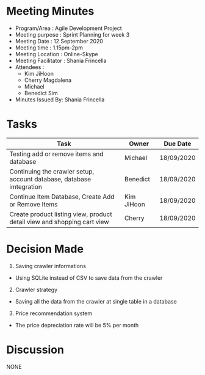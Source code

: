 # Meeting Minutes 

- Program/Area : Agile Development Project
- Meeting purpose : Sprint Planning for week 3
- Meeting Date : 12 September 2020
- Meeting time : 1.15pm-2pm
- Meeting Location : Online-Skype
- Meeting Facilitator : Shania Frincella
- Attendees : 
  - Kim JiHoon 
  - Cherry Magdalena 
  - Michael
  - Benedict Sim
- Minutes Issued By: Shania Frincella

# Tasks


| Task                                                                     | Owner      | Due Date   |
|--------------------------------------------------------------------------|------------|------------|
| Testing add or remove items and database                                 | Michael    | 18/09/2020 |
| Continuing the crawler setup, account database, database imtegration     | Benedict   | 18/09/2020 |
| Continue Item Database, Create Add or Remove Items                       | Kim JiHoon | 18/09/2020 |
| Create product listing view, product detail view and shopping cart view  | Cherry     | 18/09/2020 |

# Decision Made
1. Saving crawler informations 
  - Using SQLite instead of CSV to save data from the crawler
2. Crawler strategy
  - Saving all the data from the crawler at single table in a database
3. Price recommendation system
  - The price depreciation rate will be 5% per month
  
# Discussion
NONE

